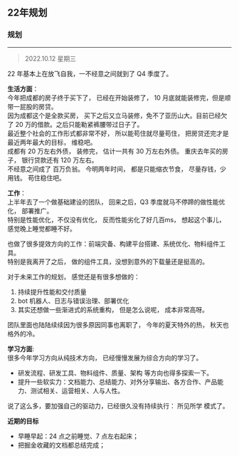 ## 22年规划

### 规划

-------
> 2022.10.12 星期三

22 年基本上在放飞自我，一不经意之间就到了 Q4 季度了。

**生活方面**：                       
今年把成都的房子终于买下了， 已经在开始装修了， 10 月底就能装修完，但是顺带一屁股的房贷。                 
因为成都这个是全款买房， 买下之后又立马装修，免不了亚历山大。目前已经欠了 20 万的借款。之后只能勒紧裤腰带过日子了。                    
最近整个社会的工作形式都非常不好， 所以能苟住就尽量苟住， 把房贷还完才是最近两年最大的目标， 维稳吧。        
成都有 20 万左右外债， 装修完， 估计一共有 30 万左右外债。 重庆去年买的房子， 银行贷款还有 120 万左右。                    
不经意之间成了 百万负翁。 今明两年时间， 都是只能缩衣节食， 尽量存钱，少用钱。 苟住稳住吧。

**工作**：                     
上半年去了一个做基础建设的团队， 回来之后，Q3 季度就马不停蹄的做性能优化， 部署推广。                    
特别是性能优化，不仅没有优化， 反而性能劣化了好几百ms， 想起这个事儿， 感觉晚上睡觉都睡不好。                   

也做了很多提效方向的工作：前端灾备、构建平台搭建、系统优化、物料组件工具。                   
特别是我离开了之后， 做的组件工具，没想到意外的下载量还是挺高的。 

对于未来工作的规划， 感觉还是有很多想做的：
1. 持续提升性能和交付质量
2. bot 机器人、日志与错误治理、部署优化
3. 其实还想做一些渐进式的系统重构， 但是怎么说呢， 成本非常高呀。


团队里面也陆陆续续因为很多原因同事也离职了， 今年的夏天特外的热， 秋天也格外的冷。



**学习方面**:                       
很多今年学习方向从纯技术方向， 已经慢慢发展为综合方向的学习了。                                        
- 研发流程、研发工具、物料组件、质量、架构 等方向也得多探索一下。                          
- 提升一些软实力：文档能力、总结能力、对外分享输出、各方合作、产品能力、测试相关、运营相关、人与人性。

说了这么多，要加强自己的驱动力，已经很久没有持续执行： 所见所学 模式了。


**近期的目标**
- 早睡早起：24 点之前睡觉、7 点左右起床；
- 把掘金收藏的文档都总结完成；

